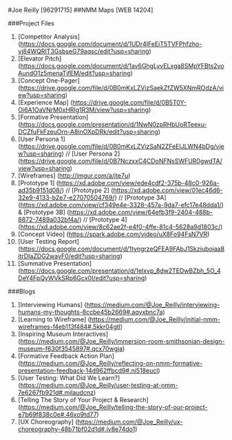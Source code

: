 #Joe Reilly [96291715]
##NMM Maps [WEB 14204]

###Project Files
1. [Competitor Analysis] (https://docs.google.com/document/d/1UDr4IFeEiT5TVFPhfzho-vj84WQRIT3GsbseG79aqsc/edit?usp=sharing)
2. [Elevator Pitch] (https://docs.google.com/document/d/1av6GhgLyvELxga8SMpYFBts2voAundO1z5menaTifEM/edit?usp=sharing)
3. [Concept One-Pager] (https://drive.google.com/file/d/0B0mKxLZVizSaekZfZW5XNmROdzA/view?usp=sharing)
4. [Experience Map] (https://drive.google.com/file/d/0B5T0Y-Oi6A1OaVNrM0xHRlg1R3M/view?usp=sharing)
5. [Formative Presentation] (https://docs.google.com/presentation/d/1NwN0zpRHbUoRTeexu-DCZfuFkFzeuOrn-A8inOXpDRk/edit?usp=sharing)
6. [User Persona 1] (https://drive.google.com/file/d/0B0mKxLZVizSaN2ZFeElJLWN4bDg/view?usp=sharing) // [User Persona 2] (https://drive.google.com/file/d/0B7NczxxC4CDoNFNsSWFUR0gwdTA/view?usp=sharing)
7. [Wireframes] (http://imgur.com/a/jte7u)
8. [Prototype 1] (https://xd.adobe.com/view/ede4cdf2-375b-48c0-926a-ad35b9151d08/) // [Prototype 2] (https://xd.adobe.com/view/01ec46d6-32e9-4133-b2e7-e27070504769/) // [Prototype 3A] (https://xd.adobe.com/view/cf349e4e-3328-457a-9da7-efc17e48dda1/) & [Prototype 3B] (https://xd.adobe.com/view/64efb3f9-2404-488b-8872-7489a032bf4a/) // [Prototype 4] (https://xd.adobe.com/view/8c62ae2f-e4f0-4ffe-81c4-5628a9d1803c/)
9. [Concept Video] (https://spark.adobe.com/video/uX8Fo94FsN7VR)
10. [User Testing Report] (https://docs.google.com/document/d/1tyngrzeQFEA9FAbJ1Skziubojaa8jtrDIaZDG2wayF0/edit?usp=sharing)
11. [Summative Presentation] (https://docs.google.com/presentation/d/1elxvp_8dw2TEDwBZbh_5O_4DeY4FpQyWVkSRp6Gcx0I/edit?usp=sharing)

###Blogs
1. [Interviewing Humans] (https://medium.com/@Joe_Reilly/interviewing-humans-my-thoughts-8ccbe45b2669#.aqyxbnc7a)
2. [Learning to Wireframe] (https://medium.com/@Joe_Reilly/initial-nmm-wireframes-f4eb113f484#.5kkr04gtl)
3. [Inspiring Museum Interactives] (https://medium.com/@Joe_Reilly/immersion-room-smithsonian-design-museum-f630f3545897#.qcx70wgja)
4. [Formative Feedback Action Plan] (https://medium.com/@Joe_Reilly/reflecting-on-nmm-formative-presentation-feedback-14d962ffbcd9#.ni518eucl)
5. [User Testing: What Did We Learn?] (https://medium.com/@Joe_Reilly/user-testing-at-nmm-7e6267fb921d#.mjlaudcnz)
6. [Telling The Story of Your Project & Research] (https://medium.com/@Joe_Reilly/telling-the-story-of-our-project-e7b69f838c0e#.46xo9td77)
7. [UX Choreography] (https://medium.com/@Joe_Reilly/ux-choreography-48b71bf02d1d#.iv8e74do1)
